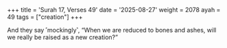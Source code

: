 +++
title = 'Surah 17, Verses 49'
date = '2025-08-27'
weight = 2078
ayah = 49
tags = ["creation"]
+++

And they say ˹mockingly˺, “When we are reduced to bones and ashes, will we really be raised as a new creation?”